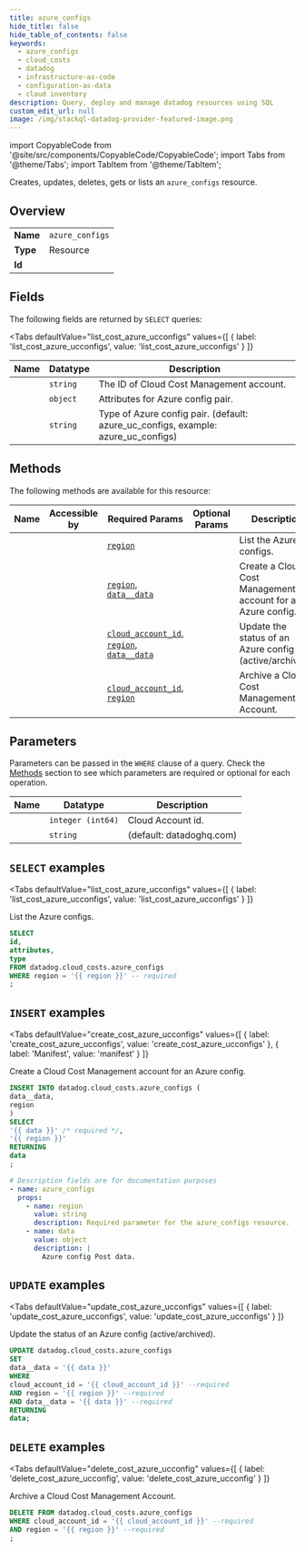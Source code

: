 ```yaml
--- 
title: azure_configs
hide_title: false
hide_table_of_contents: false
keywords:
  - azure_configs
  - cloud_costs
  - datadog
  - infrastructure-as-code
  - configuration-as-data
  - cloud inventory
description: Query, deploy and manage datadog resources using SQL
custom_edit_url: null
image: /img/stackql-datadog-provider-featured-image.png
---
```


import CopyableCode from '@site/src/components/CopyableCode/CopyableCode';
import Tabs from '@theme/Tabs';
import TabItem from '@theme/TabItem';

Creates, updates, deletes, gets or lists an <code>azure_configs</code> resource.

## Overview
<table><tbody>
<tr><td><b>Name</b></td><td><code>azure_configs</code></td></tr>
<tr><td><b>Type</b></td><td>Resource</td></tr>
<tr><td><b>Id</b></td><td><CopyableCode code="datadog.cloud_costs.azure_configs" /></td></tr>
</tbody></table>

## Fields

The following fields are returned by `SELECT` queries:

<Tabs
    defaultValue="list_cost_azure_ucconfigs"
    values={[
        { label: 'list_cost_azure_ucconfigs', value: 'list_cost_azure_ucconfigs' }
    ]}
>
<TabItem value="list_cost_azure_ucconfigs">

<table>
<thead>
    <tr>
    <th>Name</th>
    <th>Datatype</th>
    <th>Description</th>
    </tr>
</thead>
<tbody>
<tr>
    <td><CopyableCode code="id" /></td>
    <td><code>string</code></td>
    <td>The ID of Cloud Cost Management account.</td>
</tr>
<tr>
    <td><CopyableCode code="attributes" /></td>
    <td><code>object</code></td>
    <td>Attributes for Azure config pair.</td>
</tr>
<tr>
    <td><CopyableCode code="type" /></td>
    <td><code>string</code></td>
    <td>Type of Azure config pair. (default: azure_uc_configs, example: azure_uc_configs)</td>
</tr>
</tbody>
</table>
</TabItem>
</Tabs>

## Methods

The following methods are available for this resource:

<table>
<thead>
    <tr>
    <th>Name</th>
    <th>Accessible by</th>
    <th>Required Params</th>
    <th>Optional Params</th>
    <th>Description</th>
    </tr>
</thead>
<tbody>
<tr>
    <td><a href="#list_cost_azure_ucconfigs"><CopyableCode code="list_cost_azure_ucconfigs" /></a></td>
    <td><CopyableCode code="select" /></td>
    <td><a href="#parameter-region"><code>region</code></a></td>
    <td></td>
    <td>List the Azure configs.</td>
</tr>
<tr>
    <td><a href="#create_cost_azure_ucconfigs"><CopyableCode code="create_cost_azure_ucconfigs" /></a></td>
    <td><CopyableCode code="insert" /></td>
    <td><a href="#parameter-region"><code>region</code></a>, <a href="#parameter-data__data"><code>data__data</code></a></td>
    <td></td>
    <td>Create a Cloud Cost Management account for an Azure config.</td>
</tr>
<tr>
    <td><a href="#update_cost_azure_ucconfigs"><CopyableCode code="update_cost_azure_ucconfigs" /></a></td>
    <td><CopyableCode code="update" /></td>
    <td><a href="#parameter-cloud_account_id"><code>cloud_account_id</code></a>, <a href="#parameter-region"><code>region</code></a>, <a href="#parameter-data__data"><code>data__data</code></a></td>
    <td></td>
    <td>Update the status of an  Azure config (active/archived).</td>
</tr>
<tr>
    <td><a href="#delete_cost_azure_ucconfig"><CopyableCode code="delete_cost_azure_ucconfig" /></a></td>
    <td><CopyableCode code="delete" /></td>
    <td><a href="#parameter-cloud_account_id"><code>cloud_account_id</code></a>, <a href="#parameter-region"><code>region</code></a></td>
    <td></td>
    <td>Archive a Cloud Cost Management Account.</td>
</tr>
</tbody>
</table>

## Parameters

Parameters can be passed in the `WHERE` clause of a query. Check the [Methods](#methods) section to see which parameters are required or optional for each operation.

<table>
<thead>
    <tr>
    <th>Name</th>
    <th>Datatype</th>
    <th>Description</th>
    </tr>
</thead>
<tbody>
<tr id="parameter-cloud_account_id">
    <td><CopyableCode code="cloud_account_id" /></td>
    <td><code>integer (int64)</code></td>
    <td>Cloud Account id.</td>
</tr>
<tr id="parameter-region">
    <td><CopyableCode code="region" /></td>
    <td><code>string</code></td>
    <td>(default: datadoghq.com)</td>
</tr>
</tbody>
</table>

## `SELECT` examples

<Tabs
    defaultValue="list_cost_azure_ucconfigs"
    values={[
        { label: 'list_cost_azure_ucconfigs', value: 'list_cost_azure_ucconfigs' }
    ]}
>
<TabItem value="list_cost_azure_ucconfigs">

List the Azure configs.

```sql
SELECT
id,
attributes,
type
FROM datadog.cloud_costs.azure_configs
WHERE region = '{{ region }}' -- required
;
```
</TabItem>
</Tabs>


## `INSERT` examples

<Tabs
    defaultValue="create_cost_azure_ucconfigs"
    values={[
        { label: 'create_cost_azure_ucconfigs', value: 'create_cost_azure_ucconfigs' },
        { label: 'Manifest', value: 'manifest' }
    ]}
>
<TabItem value="create_cost_azure_ucconfigs">

Create a Cloud Cost Management account for an Azure config.

```sql
INSERT INTO datadog.cloud_costs.azure_configs (
data__data,
region
)
SELECT 
'{{ data }}' /* required */,
'{{ region }}'
RETURNING
data
;
```
</TabItem>
<TabItem value="manifest">

```yaml
# Description fields are for documentation purposes
- name: azure_configs
  props:
    - name: region
      value: string
      description: Required parameter for the azure_configs resource.
    - name: data
      value: object
      description: |
        Azure config Post data.
```
</TabItem>
</Tabs>


## `UPDATE` examples

<Tabs
    defaultValue="update_cost_azure_ucconfigs"
    values={[
        { label: 'update_cost_azure_ucconfigs', value: 'update_cost_azure_ucconfigs' }
    ]}
>
<TabItem value="update_cost_azure_ucconfigs">

Update the status of an  Azure config (active/archived).

```sql
UPDATE datadog.cloud_costs.azure_configs
SET 
data__data = '{{ data }}'
WHERE 
cloud_account_id = '{{ cloud_account_id }}' --required
AND region = '{{ region }}' --required
AND data__data = '{{ data }}' --required
RETURNING
data;
```
</TabItem>
</Tabs>


## `DELETE` examples

<Tabs
    defaultValue="delete_cost_azure_ucconfig"
    values={[
        { label: 'delete_cost_azure_ucconfig', value: 'delete_cost_azure_ucconfig' }
    ]}
>
<TabItem value="delete_cost_azure_ucconfig">

Archive a Cloud Cost Management Account.

```sql
DELETE FROM datadog.cloud_costs.azure_configs
WHERE cloud_account_id = '{{ cloud_account_id }}' --required
AND region = '{{ region }}' --required
;
```
</TabItem>
</Tabs>
